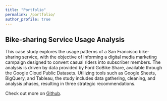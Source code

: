 ```yaml
---
title: "Portfolio"
permalink: /portfolio/
author_profile: true
---
```


## Bike-sharing Service Usage Analysis

This case study explores the usage patterns of a San Francisco bike-sharing service, with the objective of informing a digital media marketing campaign designed to convert casual riders into subscriber members. The analysis is driven by data provided by Ford GoBike Share, available through the Google Cloud Public Datasets. Utilizing tools such as Google Sheets, BigQuery, and Tableau, the study includes data gathering, cleaning, and analysis phases, resulting in three strategic recommendations.

Check out more on [Github](https://github.com/lucaszappe/google-dac-project).
